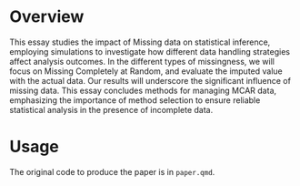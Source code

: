 # Overview
This essay studies the impact of Missing data on statistical inference, employing simulations to investigate how different data handling strategies affect analysis outcomes. In the different types of missingness, we will focus on Missing Completely at Random, and evaluate the imputed value with the actual data. Our results will underscore the significant influence of missing data. This essay concludes methods for managing MCAR data, emphasizing the importance of method selection to ensure reliable statistical analysis in the presence of incomplete data.

# Usage
The original code to produce the paper is in `paper.qmd`.
